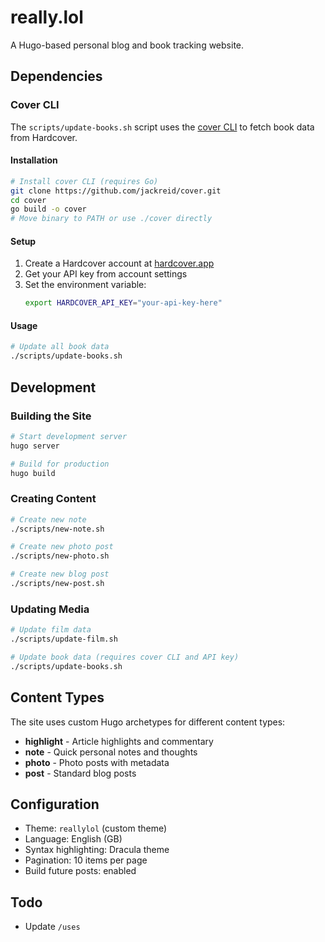 # really.lol

A Hugo-based personal blog and book tracking website.

## Dependencies

### Cover CLI
The `scripts/update-books.sh` script uses the [cover CLI](https://github.com/jackreid/cover) to fetch book data from Hardcover. 

#### Installation
```bash
# Install cover CLI (requires Go)
git clone https://github.com/jackreid/cover.git
cd cover
go build -o cover
# Move binary to PATH or use ./cover directly
```

#### Setup
1. Create a Hardcover account at [hardcover.app](https://hardcover.app)
2. Get your API key from account settings
3. Set the environment variable:
   ```bash
   export HARDCOVER_API_KEY="your-api-key-here"
   ```

#### Usage
```bash
# Update all book data
./scripts/update-books.sh
```

## Development

### Building the Site
```bash
# Start development server
hugo server

# Build for production
hugo build
```

### Creating Content
```bash
# Create new note
./scripts/new-note.sh

# Create new photo post
./scripts/new-photo.sh

# Create new blog post
./scripts/new-post.sh
```

### Updating Media
```bash
# Update film data
./scripts/update-film.sh

# Update book data (requires cover CLI and API key)
./scripts/update-books.sh
```

## Content Types
The site uses custom Hugo archetypes for different content types:
- **highlight** - Article highlights and commentary
- **note** - Quick personal notes and thoughts
- **photo** - Photo posts with metadata
- **post** - Standard blog posts

## Configuration
- Theme: `reallylol` (custom theme)
- Language: English (GB)
- Syntax highlighting: Dracula theme
- Pagination: 10 items per page
- Build future posts: enabled

## Todo
- Update `/uses`